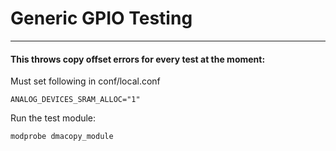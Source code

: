 # Generic GPIO Testing
-----------------------------------

#### This throws copy offset errors for every test at the moment:

Must set following in conf/local.conf
```
ANALOG_DEVICES_SRAM_ALLOC="1"
```

Run the test module:
```
modprobe dmacopy_module
```

